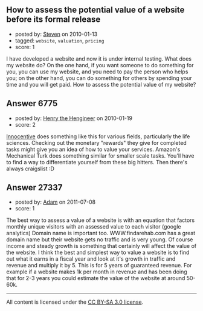 ## How to assess the potential value of a website before its formal release

- posted by: [Steven](https://stackexchange.com/users/-1/2233-steven) on 2010-01-13
- tagged: `website`, `valuation`, `pricing`
- score: 1

I have developed a website and now it is under internal testing. 
What does my website do? On the one hand, if you want someone to do something for you, you can use my website, and you need to pay the person who helps you; on the other hand, you can do something for others by spending your time and you will get paid.
How to assess the potential value of my website?


## Answer 6775

- posted by: [Henry the Hengineer](https://stackexchange.com/users/-1/1692-henry-the-hengineer) on 2010-01-19
- score: 2

<p><a href="http://www.innocentive.com/" rel="nofollow">Innocentive</a> does something like this for various fields, particularly the life sciences. Checking out the monetary "rewards" they give for completed tasks might give you an idea of how to value your services.
Amazon's Mechanical Turk does something similar for smaller scale tasks. You'll have to find a way to differentiate yourself from these big hitters. Then there's always craigslist :D</p>



## Answer 27337

- posted by: [Adam](https://stackexchange.com/users/-1/11861-adam) on 2011-07-08
- score: 1

The best way to assess a value of a website is with an equation that factors monthly unique visitors with an assessed value to each visitor (google analytics) Domain name is important too.  WWW.findarehab.com has a great domain name but their website gets no traffic and is very young.  Of course income and steady growth is something that certainly will affect the value of the website.  I think the best and simplest way to value a website is to find out what it earns in a fiscal year and look at it's growth in traffic and revenue and multiply it by 5.  This is for 5 years of guaranteed revenue.  For example if a website makes 1k per month in revenue and has been doing that for 2-3 years you could estimate the value of the website at around 50-60k.



---

All content is licensed under the [CC BY-SA 3.0 license](https://creativecommons.org/licenses/by-sa/3.0/).
